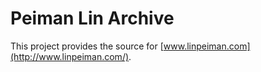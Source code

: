 Peiman Lin Archive
==================

This project provides the source for [www.linpeiman.com](http://www.linpeiman.com/).